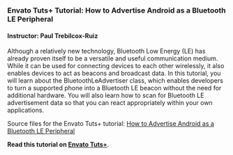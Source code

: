 ### Envato Tuts+ Tutorial: How to Advertise Android as a Bluetooth LE Peripheral

#### Instructor: Paul Trebilcox-Ruiz

Although a relatively new technology, Bluetooth Low Energy (LE) has already proven itself to be a versatile and useful communication medium. While it can be used for connecting devices to each other wirelessly, it also enables devices to act as beacons and broadcast data. In this tutorial, you will learn about the BluetoothLeAdvertiser class, which enables developers to turn a supported phone into a Bluetooth LE beacon without the need for additional hardware. You will also learn how to scan for Bluetooth LE advertisement data so that you can react appropriately within your own applications.

Source files for the Envato Tuts+ tutorial: [How to Advertise Android as a Bluetooth LE Peripheral](http://code.tutsplus.com/tutorials/how-to-advertise-android-as-a-bluetooth-le-peripheral--cms-25426)

**Read this tutorial on [Envato Tuts+](https://code.tutsplus.com)**.
